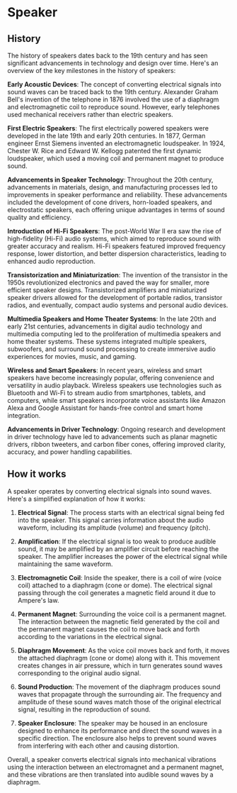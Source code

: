 

# Speaker

## History

The history of speakers dates back to the 19th century and has seen significant advancements in technology and design over time. Here's an overview of the key milestones in the history of speakers:

**Early Acoustic Devices**: The concept of converting electrical signals into sound waves can be traced back to the 19th century. Alexander Graham Bell's invention of the telephone in 1876 involved the use of a diaphragm and electromagnetic coil to reproduce sound. However, early telephones used mechanical receivers rather than electric speakers.

**First Electric Speakers**: The first electrically powered speakers were developed in the late 19th and early 20th centuries. In 1877, German engineer Ernst Siemens invented an electromagnetic loudspeaker. In 1924, Chester W. Rice and Edward W. Kellogg patented the first dynamic loudspeaker, which used a moving coil and permanent magnet to produce sound.

**Advancements in Speaker Technology**: Throughout the 20th century, advancements in materials, design, and manufacturing processes led to improvements in speaker performance and reliability. These advancements included the development of cone drivers, horn-loaded speakers, and electrostatic speakers, each offering unique advantages in terms of sound quality and efficiency.

**Introduction of Hi-Fi Speakers**: The post-World War II era saw the rise of high-fidelity (Hi-Fi) audio systems, which aimed to reproduce sound with greater accuracy and realism. Hi-Fi speakers featured improved frequency response, lower distortion, and better dispersion characteristics, leading to enhanced audio reproduction.

**Transistorization and Miniaturization**: The invention of the transistor in the 1950s revolutionized electronics and paved the way for smaller, more efficient speaker designs. Transistorized amplifiers and miniaturized speaker drivers allowed for the development of portable radios, transistor radios, and eventually, compact audio systems and personal audio devices.

**Multimedia Speakers and Home Theater Systems**: In the late 20th and early 21st centuries, advancements in digital audio technology and multimedia computing led to the proliferation of multimedia speakers and home theater systems. These systems integrated multiple speakers, subwoofers, and surround sound processing to create immersive audio experiences for movies, music, and gaming.

**Wireless and Smart Speakers**: In recent years, wireless and smart speakers have become increasingly popular, offering convenience and versatility in audio playback. Wireless speakers use technologies such as Bluetooth and Wi-Fi to stream audio from smartphones, tablets, and computers, while smart speakers incorporate voice assistants like Amazon Alexa and Google Assistant for hands-free control and smart home integration.

**Advancements in Driver Technology**: Ongoing research and development in driver technology have led to advancements such as planar magnetic drivers, ribbon tweeters, and carbon fiber cones, offering improved clarity, accuracy, and power handling capabilities.

## How it works

A speaker operates by converting electrical signals into sound waves. Here's a simplified explanation of how it works:

1. **Electrical Signal**: The process starts with an electrical signal being fed into the speaker. This signal carries information about the audio waveform, including its amplitude (volume) and frequency (pitch).

2. **Amplification**: If the electrical signal is too weak to produce audible sound, it may be amplified by an amplifier circuit before reaching the speaker. The amplifier increases the power of the electrical signal while maintaining the same waveform.

3. **Electromagnetic Coil**: Inside the speaker, there is a coil of wire (voice coil) attached to a diaphragm (cone or dome). The electrical signal passing through the coil generates a magnetic field around it due to Ampere's law.

4. **Permanent Magnet**: Surrounding the voice coil is a permanent magnet. The interaction between the magnetic field generated by the coil and the permanent magnet causes the coil to move back and forth according to the variations in the electrical signal.

5. **Diaphragm Movement**: As the voice coil moves back and forth, it moves the attached diaphragm (cone or dome) along with it. This movement creates changes in air pressure, which in turn generates sound waves corresponding to the original audio signal.

6. **Sound Production**: The movement of the diaphragm produces sound waves that propagate through the surrounding air. The frequency and amplitude of these sound waves match those of the original electrical signal, resulting in the reproduction of sound.

7. **Speaker Enclosure**: The speaker may be housed in an enclosure designed to enhance its performance and direct the sound waves in a specific direction. The enclosure also helps to prevent sound waves from interfering with each other and causing distortion.

Overall, a speaker converts electrical signals into mechanical vibrations using the interaction between an electromagnet and a permanent magnet, and these vibrations are then translated into audible sound waves by a diaphragm.
